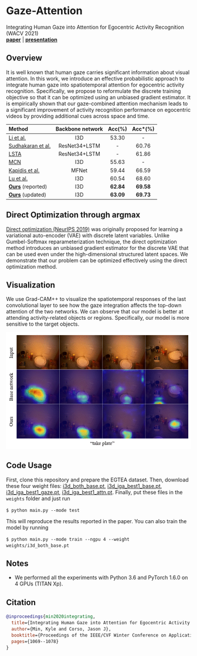 # Gaze-Attention
Integrating Human Gaze into Attention for Egocentric Activity Recognition (WACV 2021)\
[**paper**](https://arxiv.org/abs/2011.03920) | [**presentation**](https://youtu.be/k-VUi54GjXQ)

## Overview
It is well known that human gaze carries significant information about visual attention. In this work, we introduce an effective probabilistic approach to integrate human gaze into spatiotemporal attention for egocentric activity recognition. Specifically, we propose to reformulate the discrete training objective so that it can be optimized using an unbiased gradient estimator. It is empirically shown that our gaze-combined attention mechanism leads to a significant improvement of activity recognition performance on egocentric videos by providing additional cues across space and time.

| Method | Backbone network | Acc(%) | Acc\*(%) |
|:----------------------|:------------------:|:-------:|:-------:|
| [Li et al.](https://openaccess.thecvf.com/content_ECCV_2018/papers/Yin_Li_In_the_Eye_ECCV_2018_paper.pdf) | I3D | 53.30 | - |
| [Sudhakaran et al.](http://bmvc2018.org/contents/papers/0756.pdf) | ResNet34+LSTM | - | 60.76 |
| [LSTA](https://openaccess.thecvf.com/content_CVPR_2019/papers/Sudhakaran_LSTA_Long_Short-Term_Attention_for_Egocentric_Action_Recognition_CVPR_2019_paper.pdf) | ResNet34+LSTM | - | 61.86 |
| [MCN](https://ieeexplore.ieee.org/stamp/stamp.jsp?arnumber=9139335) | I3D | 55.63 | - |
| [Kapidis et al.](https://openaccess.thecvf.com/content_ICCVW_2019/papers/EPIC/Kapidis_Multitask_Learning_to_Improve_Egocentric_Action_Recognition_ICCVW_2019_paper.pdf) | MFNet | 59.44 | 66.59 |
| [Lu et al.](https://openaccess.thecvf.com/content_ICCVW_2019/papers/EPIC/Lu_Learning_Spatiotemporal_Attention_for_Egocentric_Action_Recognition_ICCVW_2019_paper.pdf) | I3D | 60.54 | 68.60 |
| [**Ours**](https://arxiv.org/abs/2011.03920) (reported)  | I3D | **62.84** | **69.58** |
| [**Ours**](https://arxiv.org/abs/2011.03920) (updated)  | I3D | **63.09** | **69.73** |

## Direct Optimization through argmax
[Direct optimization (NeurIPS 2019)](http://papers.neurips.cc/paper/8851-direct-optimization-through-arg-max-for-discrete-variational-auto-encoder.pdf) was originally proposed for learning a variational auto-encoder (VAE) with discrete latent variables. Unlike Gumbel-Softmax reparameterization technique, the direct optimization method introduces an unbiased gradient estimator for the discrete VAE that can be used even under the high-dimensional structured latent spaces. We demonstrate that our problem can be optimized effectively using the direct optimization method.

## Visualization
We use Grad-CAM++ to visualize the spatiotemporal responses of the last convolutional layer to see how the gaze integration affects the top-down attention of the two networks. We can observe that our model is better at attending activity-related objects or regions. Specifically, our model is more sensitive to the target objects.

![](visualization-merged.gif)

## Code Usage
First, clone this repository and prepare the EGTEA dataset.
Then, download these four weight files: [i3d\_both\_base.pt](https://drive.google.com/uc?export=download&id=1gRfbOPMS59Ohv5Zul7tLc84WFA1f8-FZ), [i3d\_iga\_best1\_base.pt](https://drive.google.com/uc?export=download&id=1v2j51qwDO3sRv6NTpOCUcai8wbFasgzH), [i3d\_iga\_best1\_gaze.pt](https://drive.google.com/uc?export=download&id=17dAUe3tDeT83Km2Wkuiov6IiZoya45JE), [i3d\_iga\_best1\_attn.pt](https://drive.google.com/uc?export=download&id=1HjR3dOH5JAyPdGjFqwNjKuyMB4aRkAgx).
Finally, put these files in the `weights` folder and just run

`$ python main.py --mode test`

This will reproduce the results reported in the paper.
You can also train the model by running

`$ python main.py --mode train --ngpu 4 --weight weights/i3d_both_base.pt`

## Notes
- We performed all the experiments with Python 3.6 and PyTorch 1.6.0 on 4 GPUs (TITAN Xp).

## Citation
```bibtex
@inproceedings{min2020integrating,
  title={Integrating Human Gaze into Attention for Egocentric Activity Recognition},
  author={Min, Kyle and Corso, Jason J},
  booktitle={Proceedings of the IEEE/CVF Winter Conference on Applications of Computer Vision},
  pages={1069--1078}
}
```
